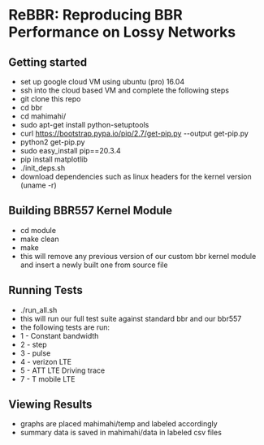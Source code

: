 # ReBBR: Reproducing BBR Performance on Lossy Networks


## Getting started
- set up google cloud VM using ubuntu (pro) 16.04 
- ssh into the cloud based VM and complete the following steps
- git clone this repo
-    cd bbr
-    cd mahimahi/
-    sudo apt-get install python-setuptools
-    curl https://bootstrap.pypa.io/pip/2.7/get-pip.py --output get-pip.py
-    python2 get-pip.py
-    sudo easy_install pip==20.3.4
-    pip install matplotlib
-    ./init_deps.sh
- download dependencies such as linux headers for the kernel version (uname -r)

## Building BBR557 Kernel Module
- cd module
- make clean
- make
- this will remove any previous version of our custom bbr kernel module and insert a newly built one from source file

## Running Tests
- ./run_all.sh
- this will run our full test suite against standard bbr and our bbr557
- the following tests are run:
- 1 - Constant bandwidth
- 2 - step
- 3 - pulse
- 4 - verizon LTE
- 5 - ATT LTE Driving trace
- 7 - T mobile LTE

## Viewing Results
- graphs are placed mahimahi/temp and labeled accordingly
- summary data is saved in mahimahi/data in labeled csv files

